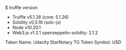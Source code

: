 $ truffle version
* Truffle v5.1.26 (core: 5.1.26)
* Solidity v0.5.16 (solc-js)
* Node v10.20.1
* Web3.js v1.2.1
openzeppelin-solidity: 2.1.2

Token Name:   Udacity StarNotary TG
Token Symbol: USD
